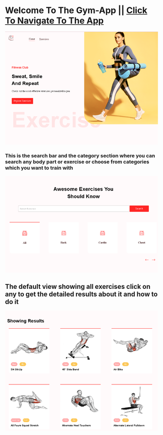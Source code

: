 <h1>Welcome To The Gym-App || <a href="https://my-pro-gym.netlify.app/" >Click To Navigate To The App</a></h1>
<img src="https://github.com/IamUjju/my-gym-app/blob/main/src/assets/images/img1.png" alt="header"/>
<h3><p>This is the search bar and the category section where you can search any body part or exercise or choose from categories which you want to train with</p> <img src="https://github.com/IamUjju/my-gym-app/blob/main/src/assets/images/img2.png" alt=""/></h3>
<h2>The default view showing all exercises click on any to get the detailed results about it and how to do it</h2>
<img src="https://github.com/IamUjju/my-gym-app/blob/main/src/assets/images/img3.png" alt="default view"/>

